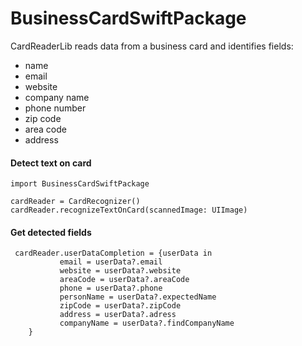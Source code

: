 # BusinessCardSwiftPackage

CardReaderLib reads data from a business card and identifies fields:

- name
- email
- website
- company name
- phone number
- zip code
- area code
- address



 #### Detect text on card ####
    
    import BusinessCardSwiftPackage

    cardReader = CardRecognizer()
    cardReader.recognizeTextOnCard(scannedImage: UIImage)

    
 #### Get detected fields ####

     cardReader.userDataCompletion = {userData in
               email = userData?.email
               website = userData?.website
               areaCode = userData?.areaCode
               phone = userData?.phone
               personName = userData?.expectedName
               zipCode = userData?.zipCode
               address = userData?.adress
               companyName = userData?.findCompanyName
        }
    
    
    
